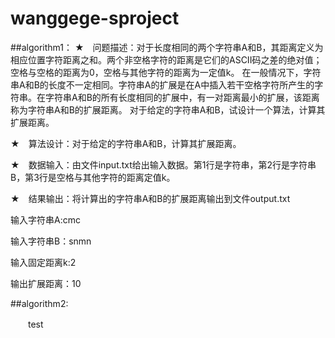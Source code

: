 # wanggege-sproject 

##algorithm1：
★　问题描述：对于长度相同的两个字符串A和B，其距离定义为相应位置字符距离之和。两个非空格字符的距离是它们的ASCII码之差的绝对值；空格与空格的距离为0，空格与其他字符的距离为一定值k。
在一般情况下，字符串A和B的长度不一定相同。字符串A的扩展是在A中插入若干空格字符所产生的字符串。在字符串A和B的所有长度相同的扩展中，有一对距离最小的扩展，该距离称为字符串A和B的扩展距离。
对于给定的字符串A和B，试设计一个算法，计算其扩展距离。  

★　算法设计：对于给定的字符串A和B，计算其扩展距离。  

★　数据输入：由文件input.txt给出输入数据。第1行是字符串，第2行是字符串B，第3行是空格与其他字符的距离定值k。  

★　结果输出：将计算出的字符串A和B的扩展距离输出到文件output.txt  

输入字符串A:cmc  

输入字符串B：snmn  

输入固定距离k:2  

输出扩展距离：10


##algorithm2:  

　　test
